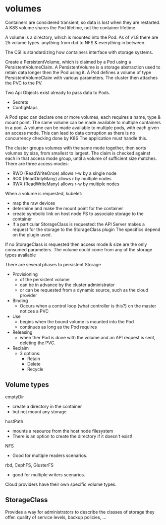 # volumes

Containers are considered transient, so data is lost when they are restarted.
A K8S volume shares the Pod lifetime, not the container lifetime.

A volume is a directory, which is mounted into the Pod.
As of v1.8 there are 25 volume types.
  anything from rbd to NFS & everything in between.

The CSI is standardizing how containers interface with storage systems.

Create a PersistentVolume, which is claimed by a Pod using a PersistentVolumeClaim.
A PersistentVolume is a storage abstraction used to retain data longer then the Pod using it.
A Pod defines a volume of type PersistentVolumeClaim with various parameters.
The cluster then attaches the PVC to the PV.

Two Api Objects exist already to pass data to Pods.
* Secrets
* ConfigMaps

A Pod spec can declare one or more volumes, each requires a name, type & mount point.
The same volume can be made available to multiple containers in a pod.
A volume can be made available to multiple pods, with each given an access mode.
  This can lead to data corruption as there is no concurrency checking done by K8S
  The application must handle this.

The cluster groups volumes with the same mode together, then sorts volumes by size, from smallest to largest.
The claim is checked against each in that access mode group, until a volume of sufficient size matches.
There are three access modes:
* RWO (ReadWriteOnce)   allows r-w by a single node
* ROX (ReadOnlyMany)    allows r by multiple nodes
* RWX (ReadWriteMany)   allows r-w by multiple nodes

When a volume is requested, kubelet:
* map the raw devices
* determine and make the mount point for the container
* create symbolic link on host node FS to associate storage to the container
* If a particular StorageClass is requested: the API Server makes a request for the storage to the StorageClass plugin
    The specifics depend on the plugin used.

If no StorageClass is requested then access mode & size are the only consumed parameters.
The volume could come from any of the storage types available

There are several phases to persistent Storage
* Provisioning
  * of the persistent volume
  * can be in advance by the cluster administrator
  * or can be requested from a dynamic source, such as the cloud provider
* Binding
  * Occurs when a control loop (what controller is this?) on the master notices a PVC
* Use
  * begins when the bound volume is mounted into the Pod
  * continues as long as the Pod requires
* Releasing
  * when ther Pod is done with the volume and an API request is sent, deleting the PVC.
* Reclaim
  * 3 options:
    * Retain
    * Delete
    * Recycle

## Volume types

emptyDir
* create a directory in the container
* but not mount any storage

hostPath
* mounts a resource from the host node filesystem
* There is an option to create the directory if it doesn't exist!

NFS
* Good for multiple readers scenarios.

rbd, CephFS, GlusterFS
* good for multiple writers scenarios.

Cloud providers have their own specific volume types.

## StorageClass

Provides a way for administrators to describe the classes of storage they offer.
quality of service levels, backup policies, ...

